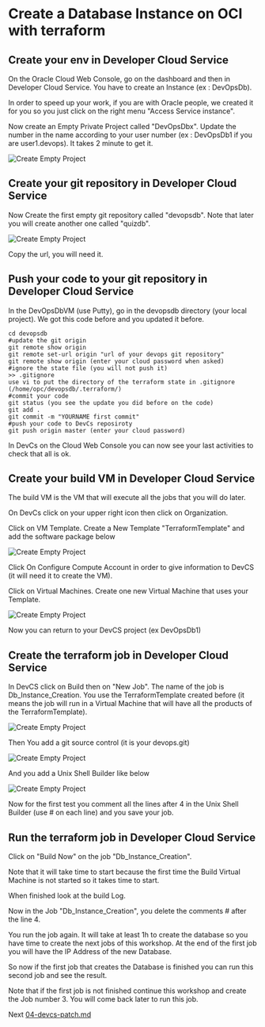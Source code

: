 # Create a Database Instance on OCI with terraform

## Create your env in Developer Cloud Service

On the Oracle Cloud Web Console, go on the dashboard and then in Developer Cloud Service. You have to create an Instance (ex : DevOpsDb). 

In order to speed up your work, if you are with Oracle people, we created it for you so you just click on the right menu "Access Service instance".

Now create an Empty Private Project called "DevOpsDbx". Update the number in the name according to your user number (ex : DevOpsDb1 if you are user1.devops). It takes 2 minute to get  it.

![Create Empty Project](images/DevCS_Create_Project.png)

## Create your git repository in Developer Cloud Service

Now Create the first empty git repository called "devopsdb". Note that later you will create another one called "quizdb".

![Create Empty Project](images/DevCS_Create_Repository.png)

Copy the url, you will need it.

## Push your code to your  git repository in Developer Cloud Service

In the DevOpsDbVM (use Putty), go in the devopsdb directory (your local project). We got this code before and you updated it before. 

```shell
cd devopsdb
#update the git origin
git remote show origin
git remote set-url origin "url of your devops git repository"
git remote show origin (enter your cloud password when asked)
#ignore the state file (you will not push it)
>> .gitignore
use vi to put the directory of the terraform state in .gitignore (/home/opc/devopsdb/.terraform/)
#commit your code
git status (you see the update you did before on the code)
git add .
git commit -m "YOURNAME first commit"
#push your code to DevCs reposiroty
git push origin master (enter your cloud password)
```

In DevCs on the Cloud Web Console you can now see your last activities to check that all is ok.

## Create your build VM in  Developer Cloud Service

The build VM is the VM that will execute all the jobs that you will do later.

On DevCs click on your upper right icon then click on Organization.

Click on VM Template. Create a New Template "TerraformTemplate" and add the software package below

![Create Empty Project](images/VMTemplate.png)

Click On Configure Compute Account in order to give information to DevCS (it will need it to create the VM).

Click on Virtual Machines. Create one new Virtual Machine that uses your Template.

![Create Empty Project](images/VMBuild.png)

Now you can return to your DevCS project (ex DevOpsDb1)

## Create the terraform job in  Developer Cloud Service

In DevCS click on Build then on "New Job". The name of the job is Db_Instance_Creation. You use the TerraformTemplate created before (it means the job will run in a Virtual Machine that will have all the products of the TerraformTemplate).

![Create Empty Project](images/New_Job.png)

Then You add a git source control (it is your devops.git)

![Create Empty Project](images/Git_Source_Control.png)

And you add a Unix Shell Builder like below

![Create Empty Project](images/Terr_Unix_Shell_Builder.png)



Now for the first test you comment all the lines after 4 in the Unix Shell Builder (use # on each line) and you save your job.

## Run the terraform job in  Developer Cloud Service

Click on "Build Now" on the job "Db_Instance_Creation".

Note that it will take time to start because the first time the Build Virtual Machine is not started so it takes time to start.

When finished look at the build Log.

Now in the Job "Db_Instance_Creation", you delete the comments # after the line 4.

You run the job again. It will take at least 1h to create the database so you have time to create the next jobs of this workshop. At the end of the first job you will have the IP Address of the new Database.

So now if the first job that creates the Database is finished you can run this second job and see the result.

Note that if the first job is not finished continue this workshop and create the Job number 3. You will come back later to run this job.

Next  [04-devcs-patch.md](04-devcs-patch.md)